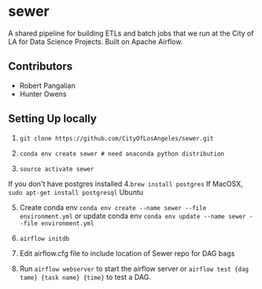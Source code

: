 # sewer
A shared pipeline for building ETLs and batch jobs that we run at the City of LA for Data Science Projects. Built on Apache Airflow. 

## Contributors 
* Robert Pangalian 
* Hunter Owens

## Setting Up locally 

1. `git clone https://github.com/CityOfLosAngeles/sewer.git`

2. `conda env create sewer # need anaconda python distribution`

3. `source activate sewer`

If you don't have postgres installed
4.`brew install postgres` If MacOSX, `sudo apt-get install postgresql`  Ubuntu

5. Create conda env `conda env create --name sewer --file environment.yml` or update conda env `conda env update --name sewer --file environment.yml`

6. `airflow initdb`

7. Edit airflow.cfg file to include location of Sewer repo for DAG bags 

8. Run `airflow webserver` to start the airflow server or `airflow test {dag tame} {task name} {time}` to test a DAG. 
